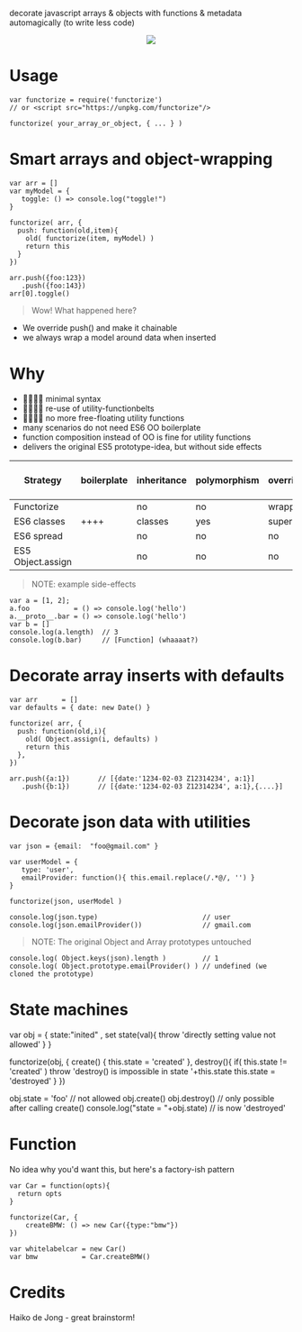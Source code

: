 decorate javascript arrays & objects with functions & metadata automagically (to write less code)

<center> <img src="https://i.imgur.com/3xYKh5D.png" align="center" style="text-align:center"/> </center>

# Usage

    var functorize = require('functorize') 
    // or <script src="https://unpkg.com/functorize"/>
     
    functorize( your_array_or_object, { ... } )

# Smart arrays and object-wrapping 

    var arr = []
    var myModel = {
       toggle: () => console.log("toggle!")
    }
     
    functorize( arr, {
      push: function(old,item){
        old( functorize(item, myModel) )
        return this
      }
    })
  
    arr.push({foo:123})
       .push({foo:143})
    arr[0].toggle()

> Wow! What happened here?

* We override push() and make it chainable
* we always wrap a model around data when inserted

# Why 

* 💛💛💛💛 minimal syntax 
* 💛💛💛💛 re-use of utility-functionbelts 
* 💛💛💛💛 no more free-floating utility functions 
* many scenarios do not need ES6 OO boilerplate
* function composition instead of OO is fine for utility functions
* delivers the original ES5 prototype-idea, but without side effects

| Strategy          | boilerplate | inheritance | polymorphism | overrides  | encapsulation | native side-effects |
|-------------------|-------------|-------------|--------------|------------|---------------|---------------------|
| Functorize        |             | no          | no           | wrapping   | yes, hoisting | no                  |
| ES6 classes       | ++++        | classes     | yes          | super()    | yes, private  | no                  |
| ES6 spread        |             | no          | no           | no         | no            | yes                 |
| ES5 Object.assign |             | no          | no           | no         | no            | yes                 |

> NOTE: example side-effects 

    var a = [1, 2]; 
    a.foo           = () => console.log('hello')
    a.__proto__.bar = () => console.log('hello')
    var b = []
    console.log(a.length)  // 3
    console.log(b.bar)     // [Function] (whaaaat?)

# Decorate array inserts with defaults 

    var arr      = []
    var defaults = { date: new Date() } 

    functorize( arr, {
      push: function(old,i){
        old( Object.assign(i, defaults) )
        return this
      }, 
    })

    arr.push({a:1})       // [{date:'1234-02-03 Z12314234', a:1}]
       .push({b:1})       // [{date:'1234-02-03 Z12314234', a:1},{....}]

# Decorate json data with utilities

    var json = {email:  "foo@gmail.com" }

    var userModel = {
       type: 'user', 
       emailProvider: function(){ this.email.replace(/.*@/, '') }
    }
    
    functorize(json, userModel ) 

    console.log(json.type)                          // user
    console.log(json.emailProvider())               // gmail.com

> NOTE: The original Object and Array prototypes untouched 

    console.log( Object.keys(json).length )         // 1
    console.log( Object.prototype.emailProvider() ) // undefined (we cloned the prototype)

# State machines

  var obj = {
      state:"inited" , 
      set state(val){ throw 'directly setting value not allowed' } 
  }

  functorize(obj, {
      create() { this.state = 'created' }, 
      destroy(){
          if( this.state != 'created' ) throw 'destroy() is impossible in state '+this.state
          this.state = 'destroyed'
      }
  })
  
  obj.state = 'foo'                  // not allowed
  obj.create()
  obj.destroy()                      // only possible after calling create()
  console.log("state = "+obj.state)  // is now 'destroyed'

# Function 

No idea why you'd want this, but here's a factory-ish pattern

    var Car = function(opts){
      return opts
    }

    functorize(Car, {
        createBMW: () => new Car({type:"bmw"})
    })

    var whitelabelcar = new Car()
    var bmw           = Car.createBMW()

# Credits

Haiko de Jong - great brainstorm!
